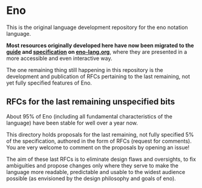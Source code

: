# Eno

This is the original language development repository for the eno notation language.

**Most resources originally developed here have now been migrated to the [guide](https://eno-lang.org/guide/) and [specification](https://eno-lang.org/specification/) on [eno-lang.org](https://eno-lang.org)**, where they are presented in a more accessible and even interactive way.

The one remaining thing still happening in this repository is the development and
publication of RFCs pertaining to the last remaining, not yet fully specified features of Eno.

## RFCs for the last remaining unspecified bits

About 95% of Eno (including all fundamental characteristics of the language) have been stable for well over a year now.

This directory holds proposals for the last remaining, not fully specified 5% of the specification, authored in the form of RFCs (request for comments). You are very welcome to comment on the proposals by opening an issue!

The aim of these last RFCs is to eliminate design flaws and oversights, to fix ambiguities and propose changes only where they serve to make the language more readable, predictable and usable to the widest audience possible (as envisioned by the design philosophy and goals of eno).
